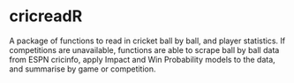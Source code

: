 # cricreadR
 A package of functions to read in cricket ball by ball, and player statistics. If competitions are unavailable, functions are able to scrape ball by ball data from ESPN cricinfo, apply Impact and Win Probability models to the data, and summarise by game or competition.
